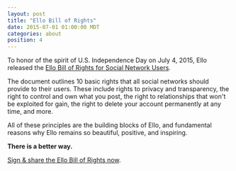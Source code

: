 ```yaml
---
layout: post
title: "Ello Bill of Rights"
date: 2015-07-01 01:00:00 MDT
categories: about
position: 4
---
```


To honor of the spirit of U.S. Independence Day on July 4, 2015, Ello released the [Ello Bill of Rights for Social Network Users](https://bill-of-rights.ello.co/).

The document outlines 10 basic rights that all social networks should provide to their users. These include rights to privacy and transparency, the right to control and own what you post, the right to relationships that won't be exploited for gain, the right to delete your account permanently at any time, and more.

All of these principles are the building blocks of Ello, and fundamental reasons why Ello remains so beautiful, positive, and inspiring.

**There is a better way.**

[Sign & share the Ello Bill of Rights now](https://bill-of-rights.ello.co/).

